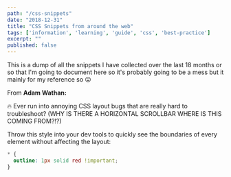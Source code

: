 ```yaml
---
path: "/css-snippets"
date: "2018-12-31"
title: "CSS Snippets from around the web"
tags: ['information', 'learning', 'guide', 'css', 'best-practice']
excerpt: ""
published: false
---
```


This is a dump of all the snippets I have collected over the last 18
months or so that I'm going to document here so it's probably going to
be a mess but it mainly for my reference so 😛

From **Adam Wathan:**

🔥 Ever run into annoying CSS layout bugs that are really hard to
troubleshoot? (WHY IS THERE A HORIZONTAL SCROLLBAR WHERE IS THIS
COMING FROM?!?)

Throw this style into your dev tools to quickly see the boundaries of
every element without affecting the layout:

```css
* {
  outline: 1px solid red !important;
}
```
